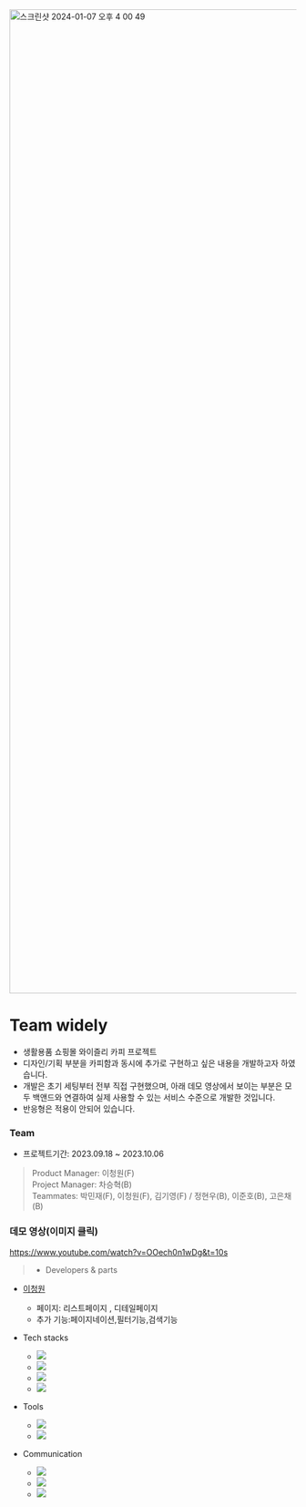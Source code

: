 <img width="1728" alt="스크린샷 2024-01-07 오후 4 00 49" src="https://github.com/leechengwon/widely/assets/141094801/2212a8f0-fcbf-4f2b-a8a9-2d483e92a504">


# Team widely
* 생활용품 쇼핑몰 와이즐리 카피 프로젝트
* 디자인/기획 부분을 카피함과 동시에 추가로 구현하고 싶은 내용을 개발하고자 하였습니다.
* 개발은 초기 세팅부터 전부 직접 구현했으며, 아래 데모 영상에서 보이는 부분은 모두 백앤드와 연결하여 실제 사용할 수 있는 서비스 수준으로 개발한 것입니다.
* 반응형은 적용이 안되어 있습니다. 

### Team

* 프로젝트기간: 2023.09.18 ~ 2023.10.06
> Product Manager: 이청원(F) <br />
> Project Manager: 차승혁(B) <br />
> Teammates: 박민재(F), 이청원(F), 김기영(F) / 정현우(B), 이준호(B), 고은채(B)<br />


### 데모 영상(이미지 클릭)
https://www.youtube.com/watch?v=OOech0n1wDg&t=10s



>  - Developers & parts
  - <a href="https://github.com/leechengwon" target="_blank">이청원</a>
    - 페이지: 리스트페이지 , 디테일페이지 
    - 추가 기능:페이지네이션,필터기능,검색기능

- Tech stacks

  - <img src="https://img.shields.io/badge/React-%2320232a?style=flat-square&amp;logo=React&amp;logoColor=%2361DAFB">
  - <img src="https://img.shields.io/badge/JavaScript-F7DF1E?style=flat-square&amp;logo=JavaScript&amp;logoColor=black">
  - <img src="https://img.shields.io/badge/Sass-red?style=flat-square&amp;logo=Sass&amp;logoColor=black">
  - <img src="https://img.shields.io/badge/CRA-black?style=flat-square&amp;logo=CRA&amp;logoColor=black">
  
  

- Tools
  - <img src="https://img.shields.io/badge/Visual Studio Code-007ACC?style=flat-square&amp;logo=VisualStudioCode&amp;logoColor=white">
  - <img src="https://img.shields.io/badge/Github-181717?style=flat-square&amp;logo=Github&amp;logoColor=white">

- Communication
  - <img src="https://img.shields.io/badge/Slack-4A154B?style=flat-square&amp;logo=slack&amp;logoColor=white">
  - <img src="https://img.shields.io/badge/Trello-brown?style=flat-square&amp;logo=Trello&amp;logoColor=white">
  - <img src="https://img.shields.io/badge/Notion-000000?style=flat-square&amp;logo=notion&amp;logoColor=white">
